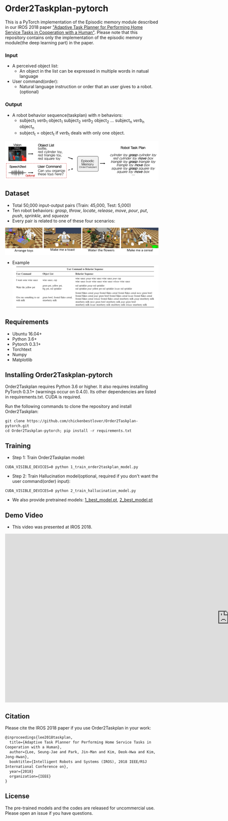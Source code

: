 # Order2Taskplan-pytorch

This is a PyTorch implementation of the Episodic memory module described in our IROS 2018 paper ["Adaptive Task Planner for Performing Home Service Tasks in Cooperation with a Human"](http://rit.kaist.ac.kr/home/International_Conference?action=AttachFile&do=get&target=paper_0417.pdf).
Please note that this repository contains only the implementation of the episodic memory module(the deep learning part) in the paper.

### Input
* A perceived object list:
  * An object in the list can be expressed in multiple words in natual language
* User command(order):
  * Natural language instruction or order that an user gives to a robot.(optional)

### Output
* A robot behavior sequence(taskplan) with _n_ behaviors:
  * subject<sub>1</sub> _verb_<sub>1</sub> object<sub>1</sub>  subject<sub>2</sub> _verb_<sub>2</sub> object<sub>2</sub> ... subject<sub>n</sub> _verb_<sub>n</sub> object<sub>n</sub>
  * subject<sub>t</sub> = object<sub>t</sub> if _verb_<sub>t</sub> deals with only one object.

![concept](./fig/order2taskplan_concept.png)

## Dataset
* Total 50,000 input-output pairs (Train: 45,000, Test: 5,000)
* Ten robot behaviors: _grasp_, _throw_, _locate_, _release_, _move_, _pour_, _put_, _push_, _sprinkle_, and _squeeze_
* Every pair is related to one of these four scenarios:
 
![scenarios](./fig/scenarios.png)

* Example
![dataset](./fig/dataset_example.png)





## Requirements
* Ubuntu 16.04+ 
* Python 3.6+
* Pytorch 0.3.1+
* Torchtext
* Numpy
* Matplotlib

## Installing Order2Taskplan-pytorch

Order2Taskplan requires Python 3.6 or higher. It also requires installing PyTorch 0.3.1+ (warnings occur on 0.4.0). Its other dependencies are listed in requirements.txt. CUDA is required.

Run the following commands to clone the repository and install Order2Taskplan:
```
git clone https://github.com/chickenbestlover/Order2Taskplan-pytorch.git
cd Order2Taskplan-pytorch; pip install -r requirements.txt
```

## Training
* Step 1: Train Order2Taskplan model:
```
CUDA_VISIBLE_DEVICES=0 python 1_train_order2taskplan_model.py
```

* Step 2: Train Hallucination model(optional, required if you don't want the user command(order) input):
```
CUDA_VISIBLE_DEVICES=0 python 2_train_hallucination_model.py 
``` 
* We also provide pretrained models: [1_best_model.pt](https://drive.google.com/open?id=1ZD2qMtljhl2jYK1OxEPIk8Yo8zpsC9TJ), [2_best_model.pt](https://drive.google.com/open?id=1RtHr5ebhUu6psyYwGMEgpyxYrIEFbo5t)

## Demo Video

* This video was presented at IROS 2018.

<iframe width="1472" height="554" src="https://www.youtube.com/embed/EqNj-pxk6-A" frameborder="0" allow="autoplay; encrypted-media" allowfullscreen></iframe>


## Citation

Please cite the IROS 2018 paper if you use Order2Taskplan in your work:

```
@inproceedings{lee2018taskplan,
  title={Adaptive Task Planner for Performing Home Service Tasks in Cooperation with a Human},
  author={Lee, Seung-Jae and Park, Jin-Man and Kim, Deok-Hwa and Kim, Jong-Hwan},
  booktitle={Intelligent Robots and Systems (IROS), 2018 IEEE/RSJ International Conference on},
  year={2018}
  organization={IEEE}
}
```

## License

The pre-trained models and the codes are released for uncommercial use.
Please open an issue if you have questions.

